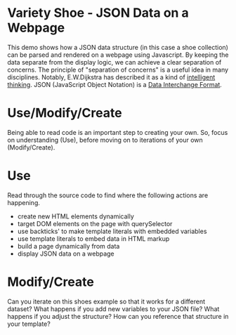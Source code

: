 # Variety Shoe - JSON Data on a Webpage
This demo shows how a JSON data structure (in this case a shoe collection) can be parsed and rendered on a webpage using Javascript. By keeping the data separate from the display logic, we can achieve a clear separation of concerns. 
The principle of "separation of concerns" is a useful idea in many disciplines. Notably, E.W.Dijkstra has described it as a kind of [intelligent thinking](https://www.cs.utexas.edu/~EWD/transcriptions/EWD04xx/EWD447.html#:~:text=separation%20of%20concerns). JSON (JavaScript Object Notation) is a [Data Interchange Format](https://developer.mozilla.org/en-US/docs/Glossary/JSON).

# Use/Modify/Create
Being able to read code is an important step to creating your own. So, focus on understanding (Use), before moving on to iterations of your own (Modify/Create).

# Use
Read through the source code to find where the following actions are happening.
- create new HTML elements dynamically
- target DOM elements on the page with querySelector
- use backticks' to make template literals with embedded variables
- use template literals to embed data in HTML markup
- build a page dynamically from data
- display JSON data on a webpage

# Modify/Create
Can you iterate on this shoes example so that it works for a different dataset? What happens if you add new variables to your JSON file? What happens if you adjust the structure? How can you reference that structure in your template?

